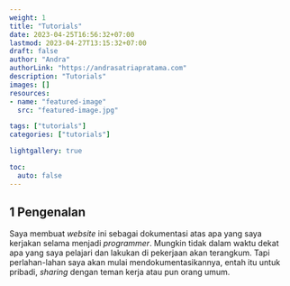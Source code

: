 ```yaml
---
weight: 1
title: "Tutorials"
date: 2023-04-25T16:56:32+07:00
lastmod: 2023-04-27T13:15:32+07:00
draft: false
author: "Andra"
authorLink: "https://andrasatriapratama.com"
description: "Tutorials"
images: []
resources:
- name: "featured-image"
  src: "featured-image.jpg"

tags: ["tutorials"]
categories: ["tutorials"]

lightgallery: true

toc:
  auto: false
---
```




## 1 Pengenalan

Saya membuat *website* ini sebagai dokumentasi atas apa yang saya kerjakan selama menjadi *programmer*. Mungkin tidak dalam waktu dekat apa yang saya pelajari dan lakukan di pekerjaan akan terangkum. Tapi perlahan-lahan saya akan mulai mendokumentasikannya, entah itu untuk pribadi, *sharing* dengan teman kerja atau pun orang umum.
